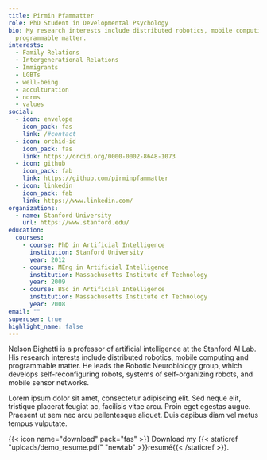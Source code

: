 ```yaml
---
title: Pirmin Pfammatter
role: PhD Student in Developmental Psychology
bio: My research interests include distributed robotics, mobile computing and
  programmable matter.
interests:
  - Family Relations
  - Intergenerational Relations
  - Immigrants
  - LGBTs
  - well-being
  - acculturation
  - norms
  - values
social:
  - icon: envelope
    icon_pack: fas
    link: /#contact
  - icon: orchid-id
    icon_pack: fas
    link: https://orcid.org/0000-0002-8648-1073
  - icon: github
    icon_pack: fab
    link: https://github.com/pirminpfammatter
  - icon: linkedin
    icon_pack: fab
    link: https://www.linkedin.com/
organizations:
  - name: Stanford University
    url: https://www.stanford.edu/
education:
  courses:
    - course: PhD in Artificial Intelligence
      institution: Stanford University
      year: 2012
    - course: MEng in Artificial Intelligence
      institution: Massachusetts Institute of Technology
      year: 2009
    - course: BSc in Artificial Intelligence
      institution: Massachusetts Institute of Technology
      year: 2008
email: ""
superuser: true
highlight_name: false
---
```


Nelson Bighetti is a professor of artificial intelligence at the Stanford AI Lab. His research interests include distributed robotics, mobile computing and programmable matter. He leads the Robotic Neurobiology group, which develops self-reconfiguring robots, systems of self-organizing robots, and mobile sensor networks.

Lorem ipsum dolor sit amet, consectetur adipiscing elit. Sed neque elit, tristique placerat feugiat ac, facilisis vitae arcu. Proin eget egestas augue. Praesent ut sem nec arcu pellentesque aliquet. Duis dapibus diam vel metus tempus vulputate.

{{< icon name="download" pack="fas" >}} Download my {{< staticref "uploads/demo_resume.pdf" "newtab" >}}resumé{{< /staticref >}}.
